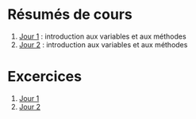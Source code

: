 # Résumés de cours
1) [Jour 1](https://github.com/gaeVG/js-digitous/blob/main/j-one-variables-et-methodes.md) : introduction aux variables et aux méthodes
2) [Jour 2](https://github.com/gaeVG/js-digitous/blob/main/j-two-les-nombres-et-conditions.md) : introduction aux variables et aux méthodes
# Excercices
1) [Jour 1](https://github.com/gaeVG/js-digitous/blob/main/j-01.js)
2) [Jour 2](https://github.com/gaeVG/js-digitous/blob/main/j-02.js)
